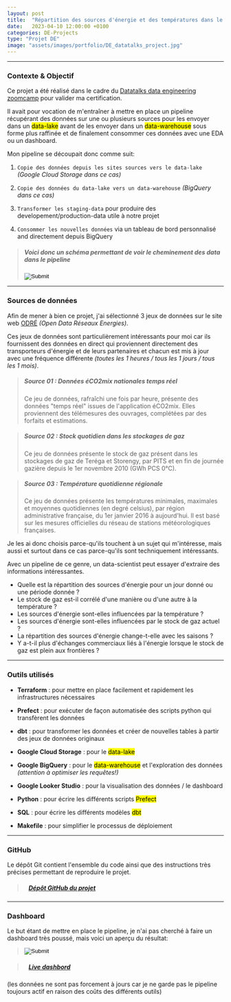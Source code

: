 ```yaml
---
layout: post
title:  "Répartition des sources d'énergie et des températures dans le temps en France"
date:   2023-04-10 12:00:00 +0100
categories: DE-Projects
type: "Projet DE"
image: "assets/images/portfolio/DE_datatalks_project.jpg"
---
```


---
### Contexte & Objectif

Ce projet a été réalisé dans le cadre du <a href='https://github.com/DataTalksClub/data-engineering-zoomcamp/tree/main/cohorts/2023'>Datatalks data engineering zoomcamp</a> pour valider ma certification.

Il avait pour vocation de m'entraîner à mettre en place un pipeline récupérant des données sur une ou plusieurs sources pour les envoyer dans un <mark>data-lake</mark> avant de les envoyer dans un <mark>data-warehouse</mark> sous forme plus raffinée et de finalement consommer ces données avec une EDA ou un dashboard.

Mon pipeline se découpait donc comme suit:

1. `Copie des données depuis les sites sources vers le data-lake` *(Google Cloud Storage dans ce cas)*

2. `Copie des données du data-lake vers un data-warehouse` *(BigQuery dans ce cas)*

3. `Transformer les staging-data` pour produire des developement/production-data utile à notre projet

4. `Consommer les nouvelles données` via un tableau de bord personnalisé and directement depuis BigQuery


> ##### Voici donc un schéma permettant de voir le cheminement des data dans le pipeline
> 
> <input type='image' src='{{site.baseurl}}/assets/images/portfolio/Datatalks_project/data-pipeline.png' class='screenshots'>

---
### Sources de données

Afin de mener à bien ce projet, j'ai sélectionné 3 jeux de données sur le site web <a href='https://opendata.reseaux-energies.fr' target='_blank'>ODRÉ</a> *(Open Data Réseaux Energies)*.

Ces jeux de données sont particulièrement intéressants pour moi car ils fournissent des données en direct qui proviennent directement des transporteurs d'énergie et de leurs partenaires et chacun est mis à jour avec une fréquence différente *(toutes les 1 heures / tous les 1 jours / tous les 1 mois)*.

> ##### Source 01 : Données éCO2mix nationales temps réel 
> Ce jeu de données, rafraîchi une fois par heure, présente des données "temps réel" issues de l'application éCO2mix. Elles proviennent des télémesures des ouvrages, complétées par des forfaits et estimations. 

> ##### Source 02 : Stock quotidien dans les stockages de gaz
> Ce jeu de données présente le stock de gaz présent dans les stockages de gaz de Teréga et Storengy, par PITS et en fin de journée gazière depuis le 1er novembre 2010 (GWh PCS 0°C).

> ##### Source 03 : Température quotidienne régionale
> Ce jeu de données présente les températures minimales, maximales et moyennes quotidiennes (en degré celsius), par région administrative française, du 1er janvier 2016 à aujourd'hui. Il est basé sur les mesures officielles du réseau de stations météorologiques françaises.

Je les ai donc choisis parce-qu'ils touchent à un sujet qui m'intéresse, mais aussi et surtout dans ce cas parce-qu'ils sont techniquement intéressants.

Avec un pipeline de ce genre, un data-scientist peut essayer d'extraire des informations intéressantes.

- Quelle est la répartition des sources d'énergie pour un jour donné ou une période donnée ?
- Le stock de gaz est-il corrélé d'une manière ou d'une autre à la température ?
- Les sources d'énergie sont-elles influencées par la température ?
- Les sources d'énergie sont-elles influencées par le stock de gaz actuel ?
- La répartition des sources d'énergie change-t-elle avec les saisons ?
- Y a-t-il plus d'échanges commerciaux liés à l'énergie lorsque le stock de gaz est plein aux frontières ?

---
### Outils utilisés

- **Terraform** : pour mettre en place facilement et rapidement les infrastructures nécessaires

- **Prefect** : pour exécuter de façon automatisée des scripts python qui transfèrent les données

- **dbt** : pour transformer les données et créer de nouvelles tables à partir des jeux de données originaux

- **Google Cloud Storage** : pour le <mark>data-lake</mark>

- **Google BigQuery** : pour le <mark>data-warehouse</mark> et l'exploration des données *(attention à optimiser les requêtes!)*

- **Google Looker Studio** : pour la visualisation des données / le dashboard

- **Python** : pour écrire les différents scripts <mark>Prefect</mark>

- **SQL** : pour écrire les différents modèles <mark>dbt</mark>

- **Makefile** : pour simplifier le processus de déploiement

---
### GitHub

Le dépôt Git contient l'ensemble du code ainsi que des instructions très précises permettant de reproduire le projet.

> ##### <ico class="ti-github"></ico>&nbsp;&nbsp; <a href='https://github.com/Valkea/DE_bootcamp_project' target='_blank'>Dépôt GitHub du projet</a>


---
### Dashboard

Le but étant de mettre en place le pipeline, je n'ai pas cherché à faire un dashboard très poussé, mais voici un aperçu du résultat:

> <input type='image' src='{{site.baseurl}}/assets/images/portfolio/Datatalks_project/looker.jpg' class='screenshots'>

> ##### <ico class="ti-flag-alt"></ico>&nbsp;&nbsp; <a href='https://lookerstudio.google.com/reporting/a0869f4e-7f24-4b50-8dd0-750aac025e3b/page/tEnnC' target='_blank'>Live dashbord</a>
(les données ne sont pas forcement à jours car je ne garde pas le pipeline toujours actif en raison des coûts des différents outils)
